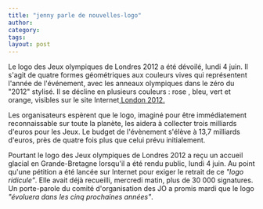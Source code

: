 ```yaml
---
title: "jenny parle de nouvelles-logo"
author:
category: 
tags: 
layout: post
---
```

Le logo des Jeux olympiques de Londres 2012 a été dévoilé, lundi 4 juin. Il s'agit de quatre formes géométriques aux couleurs vives qui représentent l'année de l'événement, avec les anneaux olympiques dans le zéro du "2012" stylisé. Il se décline en plusieurs couleurs : rose , bleu, vert et orange, visibles sur le site Internet<a href="http://main.london2012.com/en/news/archive/2007/June/2007-06-04-12-06.htm"> London 2012.</a>

Les organisateurs espèrent que le logo, imaginé pour être immédiatement reconnaissable sur toute la planète, les aidera à collecter trois milliards d'euros pour les Jeux. Le budget de l'évènement s'élève à 13,7 milliards d'euros, près de quatre fois plus que celui prévu initialement.

Pourtant le logo des Jeux olympiques de Londres 2012 a reçu un accueil glacial en Grande-Bretagne lorsqu'il a été rendu public, lundi 4 juin. Au point qu'une pétition a été lancée sur Internet pour exiger le retrait de ce <em>"logo ridicule"</em>. Elle avait déjà recueilli, mercredi matin, plus de 30 000 signatures. Un porte-parole du comité d'organisation des JO a promis mardi que le logo <em>"évoluera dans les cinq prochaines années"</em>. 

